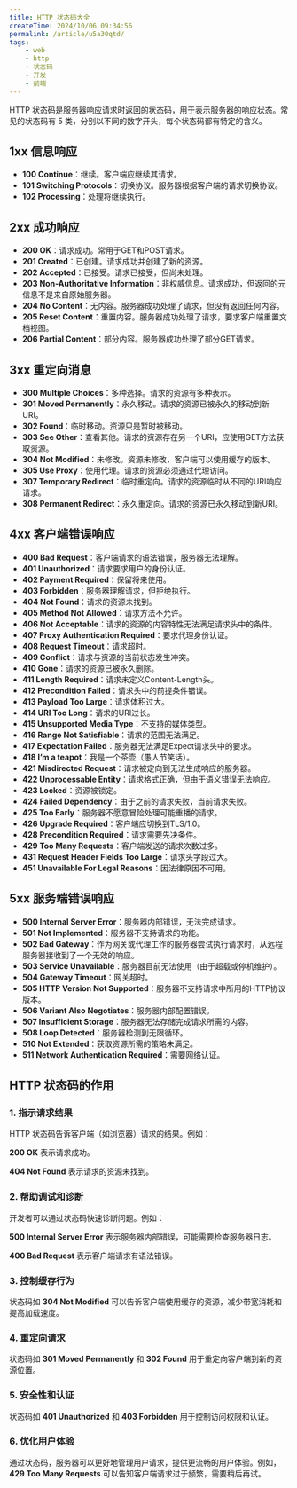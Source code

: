```yaml
---
title: HTTP 状态码大全
createTime: 2024/10/06 09:34:56
permalink: /article/u5a30qtd/
tags:
    - web
    - http
    - 状态码
    - 开发
    - 前端
---
```


HTTP 状态码是服务器响应请求时返回的状态码，用于表示服务器的响应状态。常见的状态码有 5 类，分别以不同的数字开头，每个状态码都有特定的含义。

<!-- more -->

## 1xx 信息响应

- **100 Continue**：继续。客户端应继续其请求。
- **101 Switching Protocols**：切换协议。服务器根据客户端的请求切换协议。
- **102 Processing**：处理将继续执行。

## 2xx 成功响应

- **200 OK**：请求成功。常用于GET和POST请求。
- **201 Created**：已创建。请求成功并创建了新的资源。
- **202 Accepted**：已接受。请求已接受，但尚未处理。
- **203 Non-Authoritative Information**：非权威信息。请求成功，但返回的元信息不是来自原始服务器。
- **204 No Content**：无内容。服务器成功处理了请求，但没有返回任何内容。
- **205 Reset Content**：重置内容。服务器成功处理了请求，要求客户端重置文档视图。
- **206 Partial Content**：部分内容。服务器成功处理了部分GET请求。

## 3xx 重定向消息

- **300 Multiple Choices**：多种选择。请求的资源有多种表示。
- **301 Moved Permanently**：永久移动。请求的资源已被永久的移动到新URI。
- **302 Found**：临时移动。资源只是暂时被移动。
- **303 See Other**：查看其他。请求的资源存在另一个URI，应使用GET方法获取资源。
- **304 Not Modified**：未修改。资源未修改，客户端可以使用缓存的版本。
- **305 Use Proxy**：使用代理。请求的资源必须通过代理访问。
- **307 Temporary Redirect**：临时重定向。请求的资源临时从不同的URI响应请求。
- **308 Permanent Redirect**：永久重定向。请求的资源已永久移动到新URI。

## 4xx 客户端错误响应

- **400 Bad Request**：客户端请求的语法错误，服务器无法理解。
- **401 Unauthorized**：请求要求用户的身份认证。
- **402 Payment Required**：保留将来使用。
- **403 Forbidden**：服务器理解请求，但拒绝执行。
- **404 Not Found**：请求的资源未找到。
- **405 Method Not Allowed**：请求方法不允许。
- **406 Not Acceptable**：请求的资源的内容特性无法满足请求头中的条件。
- **407 Proxy Authentication Required**：要求代理身份认证。
- **408 Request Timeout**：请求超时。
- **409 Conflict**：请求与资源的当前状态发生冲突。
- **410 Gone**：请求的资源已被永久删除。
- **411 Length Required**：请求未定义Content-Length头。
- **412 Precondition Failed**：请求头中的前提条件错误。
- **413 Payload Too Large**：请求体积过大。
- **414 URI Too Long**：请求的URI过长。
- **415 Unsupported Media Type**：不支持的媒体类型。
- **416 Range Not Satisfiable**：请求的范围无法满足。
- **417 Expectation Failed**：服务器无法满足Expect请求头中的要求。
- **418 I’m a teapot**：我是一个茶壶（愚人节笑话）。
- **421 Misdirected Request**：请求被定向到无法生成响应的服务器。
- **422 Unprocessable Entity**：请求格式正确，但由于语义错误无法响应。
- **423 Locked**：资源被锁定。
- **424 Failed Dependency**：由于之前的请求失败，当前请求失败。
- **425 Too Early**：服务器不愿意冒险处理可能重播的请求。
- **426 Upgrade Required**：客户端应切换到TLS/1.0。
- **428 Precondition Required**：请求需要先决条件。
- **429 Too Many Requests**：客户端发送的请求次数过多。
- **431 Request Header Fields Too Large**：请求头字段过大。
- **451 Unavailable For Legal Reasons**：因法律原因不可用。

## 5xx 服务端错误响应

- **500 Internal Server Error**：服务器内部错误，无法完成请求。
- **501 Not Implemented**：服务器不支持请求的功能。
- **502 Bad Gateway**：作为网关或代理工作的服务器尝试执行请求时，从远程服务器接收到了一个无效的响应。
- **503 Service Unavailable**：服务器目前无法使用（由于超载或停机维护）。
- **504 Gateway Timeout**：网关超时。
- **505 HTTP Version Not Supported**：服务器不支持请求中所用的HTTP协议版本。
- **506 Variant Also Negotiates**：服务器内部配置错误。
- **507 Insufficient Storage**：服务器无法存储完成请求所需的内容。
- **508 Loop Detected**：服务器检测到无限循环。
- **510 Not Extended**：获取资源所需的策略未满足。
- **511 Network Authentication Required**：需要网络认证。

## HTTP 状态码的作用

### 1. 指示请求结果

HTTP 状态码告诉客户端（如浏览器）请求的结果。例如：

**200 OK** 表示请求成功。

**404 Not Found** 表示请求的资源未找到。

### 2. 帮助调试和诊断

开发者可以通过状态码快速诊断问题。例如：

**500 Internal Server Error** 表示服务器内部错误，可能需要检查服务器日志。

**400 Bad Request** 表示客户端请求有语法错误。

### 3. 控制缓存行为

状态码如 **304 Not Modified** 可以告诉客户端使用缓存的资源，减少带宽消耗和提高加载速度。

### 4. 重定向请求

状态码如 **301 Moved Permanently** 和 **302 Found** 用于重定向客户端到新的资源位置。

### 5. 安全性和认证

状态码如 **401 Unauthorized** 和 **403 Forbidden** 用于控制访问权限和认证。

### 6. 优化用户体验

通过状态码，服务器可以更好地管理用户请求，提供更流畅的用户体验。例如，**429 Too Many Requests** 可以告知客户端请求过于频繁，需要稍后再试。